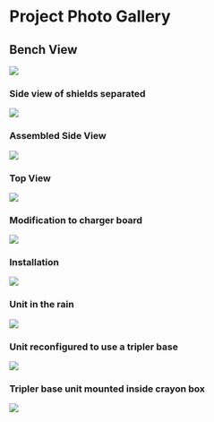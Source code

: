 # Project Photo Gallery

## Bench View
![](images/Bench_view.jpg)

### Side view of shields separated
![](images/Exploded_Side_view_right.jpg)

### Assembled Side View
![](images/Assembled_side_view.jpg)

### Top View
![](images/Top_view.jpg)

### Modification to charger board
![](images/Charger_modification.jpg)

### Installation
![](images/Installation.jpg)

### Unit in the rain
![](images/Unit-in-rain.jpg)

### Unit reconfigured to use a tripler base
![](images/Tripler_top_view.jpg)

### Tripler base unit mounted inside crayon box
![](images/Crayon_box.jpg)
